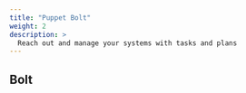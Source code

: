 ```yaml
---
title: "Puppet Bolt"
weight: 2
description: >
  Reach out and manage your systems with tasks and plans
---
```


## Bolt
